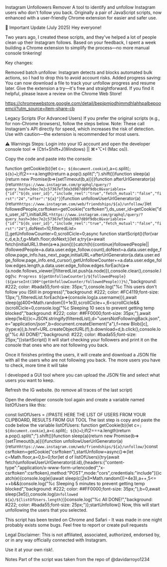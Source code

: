 Instagram Unfollowers Remover
A tool to identify and unfollow Instagram users who don't follow you back. Originally a pair of JavaScript scripts, now enhanced with a user-friendly Chrome extension for easier and safer use.

🚀 Important Update (July 2025)
Hey everyone!

Two years ago, I created these scripts, and they've helped a lot of people clean up their Instagram follows. Based on your feedback, I spent a week building a Chrome extension to simplify the process—no more manual console tinkering!

Key changes:

Removed batch unfollow: Instagram detects and blocks automated bulk actions, so I had to drop this to avoid account risks. Added progress saving: You can now download a file to track your unfollow progress and resume later. Give the extension a try—it's free and straightforward. If you find it helpful, please leave a review on the Chrome Web Store!

https://chromewebstore.google.com/detail/bepipmjodhjmmdhlahhpalbepooemcii?utm_source=item-share-cb

Legacy Scripts (For Advanced Users)
If you prefer the original scripts (e.g., for non-Chrome browsers), follow the steps below. Note: These call Instagram's API directly for speed, which increases the risk of detection. Use with caution—the extension is recommended for most users.

⚠️ Warnings
Steps:
Login into your IG account and open the developer console tool => (Ctrl+Shift+J(Windows) || ⌘+⌥+I (Mac os)).

Copy the code and paste into the console:

function getCookie(b){let c=`; ${document.cookie}`,a=c.split(`; ${b}=`);if(2===a.length)return a.pop().split(";").shift()}function sleep(a){return new Promise(b=>{setTimeout(b,a)})}function afterUrlGenerator(a){return`https://www.instagram.com/graphql/query/?query_hash=3dec7e2c57367ef3da3d987d89f9dbc8&variables={"id":"${ds_user_id}","include_reel":"true","fetch_mutual":"false","first":"24","after":"${a}"}`}function unfollowUserUrlGenerator(a){return`https://www.instagram.com/web/friendships/${a}/unfollow/`}let followedPeople,csrftoken=getCookie("csrftoken"),ds_user_id=getCookie("ds_user_id"),initialURL=`https://www.instagram.com/graphql/query/?query_hash=3dec7e2c57367ef3da3d987d89f9dbc8&variables={"id":"${ds_user_id}","include_reel":"true","fetch_mutual":"false","first":"24"}`,doNext=!0,filteredList=[],getUnfollowCounter=0,scrollCicle=0;async function startScript(){for(var c,d,e,b,f,g=Math.floor;doNext;){let a;try{a=await fetch(initialURL).then(a=>a.json())}catch(h){continue}followedPeople||(followedPeople=a.data.user.edge_follow.count),doNext=a.data.user.edge_follow.page_info.has_next_page,initialURL=afterUrlGenerator(a.data.user.edge_follow.page_info.end_cursor),getUnfollowCounter+=a.data.user.edge_follow.edges.length,a.data.user.edge_follow.edges.forEach(a=>{a.node.follows_viewer||filteredList.push(a.node)}),console.clear(),console.log(`%c Progress ${getUnfollowCounter}/${followedPeople} (${parseInt(100*(getUnfollowCounter/followedPeople))}%)`,"background: #222; color: #bada55;font-size: 35px;"),console.log("%c This users don't follow you (Still in progress)","background: #222; color: #FC4119;font-size: 13px;"),filteredList.forEach(a=>{console.log(a.username)}),await sleep(g(400*Math.random())+1e3),scrollCicle++,6<scrollCicle&&(scrollCicle=0,console.log("%c Sleeping 10 secs to prevent getting temp blocked","background: #222; color: ##FF0000;font-size: 35px;"),await sleep(1e4))}c=JSON.stringify(filteredList),d="usersNotFollowingBack.json",e="application/json",b=document.createElement("a"),f=new Blob([c],{type:e}),b.href=URL.createObjectURL(f),b.download=d,b.click(),console.log("%c All DONE!","background: #222; color: #bada55;font-size: 25px;")}startScript()
It will start checking your followers and print it on the console that ones who are not following you back.

Once it finishes printing the users, it will create and download a JSON file with all the users who are not following you back. The more users you have to check, more time it will take

I developed a GUI tool where you can upload the JSON file and select what users you want to keep.

Refresh the IG website. (to remove all traces of the last script)

Open the developer console tool again and create a variable named listOfUsers like this:

const listOfUsers = //PASTE HERE THE LIST OF USERS FROM YOUR CLIPBOARD, RESULTS FROM GUI TOOL
The last step is copy and paste the code below the variable listOfUsers:
function getCookie(b){let c=`; ${document.cookie}`,a=c.split(`; ${b}=`);if(2===a.length)return a.pop().split(";").shift()}function sleep(a){return new Promise(b=>{setTimeout(b,a)})}function unfollowUserUrlGenerator(a){return`https://www.instagram.com/web/friendships/${a}/unfollow/`}const csrftoken=getCookie("csrftoken"),startUnfollow=async()=>{let c=Math.floor,a=0,b=0;for(let d of listOfUsers){try{await fetch(unfollowUserUrlGenerator(d.id),{headers:{"content-type":"application/x-www-form-urlencoded","x-csrftoken":csrftoken},method:"POST",mode:"cors",credentials:"include"})}catch(e){console.log(e)}await sleep(c(2e3*Math.random())+4e3),a++,5<= ++b&&(console.log("%c Sleeping 5 minutes to prevent getting temp blocked","background: #222; color: ##FF0000;font-size: 35px;"),b=0,await sleep(3e5)),console.log(`Unfollowed ${a}/${listOfUsers.length}`)}console.log("%c All DONE!","background: #222; color: #bada55;font-size: 25px;")};startUnfollow()
Now, this will start unfollowing the users that you selected.

This script has been tested on Chrome and Safari - It was made in one night probably exists some bugs. Feel free to report or create pull requests

Legal
Disclaimer: This is not affiliated, associated, authorized, endorsed by, or in any way officially connected with Instagram.

Use it at your own risk!.

Notes
Part of the script was taken from the repo of @davidarroyo1234
